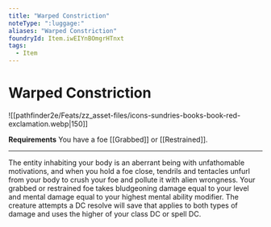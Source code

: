 ```yaml
---
title: "Warped Constriction"
noteType: ":luggage:"
aliases: "Warped Constriction"
foundryId: Item.iwEIYnBOmgrHTnxt
tags:
  - Item
---
```


# Warped Constriction
![[pathfinder2e/Feats/zz_asset-files/icons-sundries-books-book-red-exclamation.webp|150]]

**Requirements** You have a foe [[Grabbed]] or [[Restrained]].

* * *

The entity inhabiting your body is an aberrant being with unfathomable motivations, and when you hold a foe close, tendrils and tentacles unfurl from your body to crush your foe and pollute it with alien wrongness. Your grabbed or restrained foe takes bludgeoning damage equal to your level and mental damage equal to your highest mental ability modifier. The creature attempts a DC resolve will save that applies to both types of damage and uses the higher of your class DC or spell DC.
